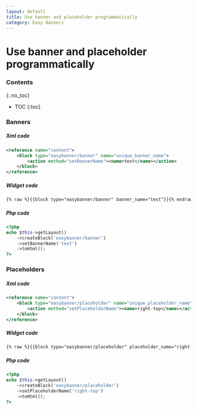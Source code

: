 ```yaml
---
layout: default
title: Use banner and placeholder programmatically
category: Easy Banners
---
```


# Use banner and placeholder programmatically

### Contents
{:.no_toc}

* TOC
{:toc}

### Banners

##### Xml code

```xml
<reference name="content">
    <block type="easybanner/banner" name="unique_banner_name">
        <action method="setBannerName"><name>test</name></action>
    </block>
</reference>
```

##### Widget code

```html
{% raw %}{{block type="easybanner/banner" banner_name="test"}}{% endraw %}
```

##### Php code

```php
<?php
echo $this->getLayout()
    ->createBlock('easybanner/banner')
    ->setBannerName('test')
    ->toHtml();
?>
```

### Placeholders

##### Xml code

```xml
<reference name="content">
    <block type="easybanner/placeholder" name="unique_placeholder_name">
        <action method="setPlaceholderName"><name>right-top</name></action>
    </block>
</reference>
```

##### Widget code

```html
{% raw %}{{block type="easybanner/placeholder" placeholder_name="right-top"}}{% endraw %}
```

##### Php code

```php
<?php
echo $this->getLayout()
    ->createBlock('easybanner/placeholder')
    ->setPlaceholderName('right-top')
    ->toHtml();
?>
```
